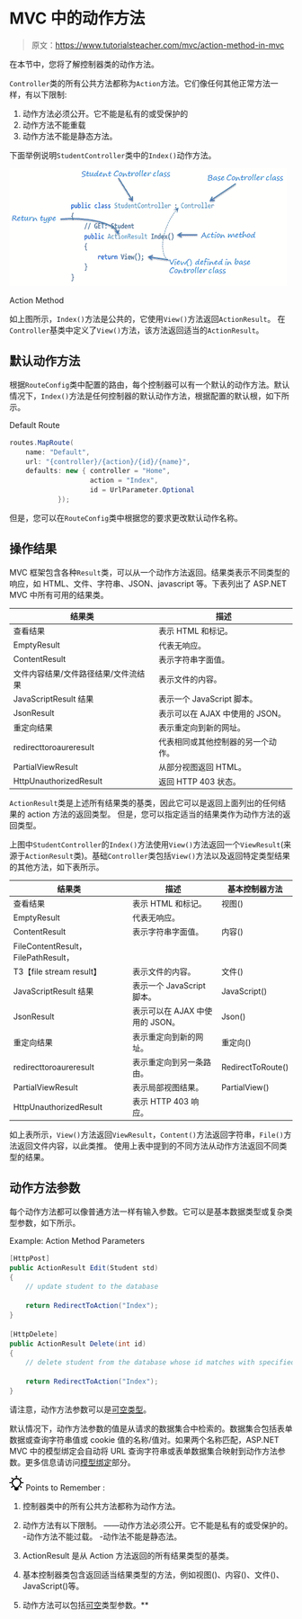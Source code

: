 # MVC 中的动作方法

> 原文：<https://www.tutorialsteacher.com/mvc/action-method-in-mvc>

在本节中，您将了解控制器类的动作方法。

`Controller`类的所有公共方法都称为`Action`方法。它们像任何其他正常方法一样，有以下限制:

1.  动作方法必须公开。它不能是私有的或受保护的
2.  动作方法不能重载
3.  动作方法不能是静态方法。

下面举例说明`StudentController`类中的`Index()`动作方法。

![Action Method in ASP.NET MVC](img/eba9cb522855d4d8cc4ad6eb3b826bef.png)

Action Method



如上图所示，`Index()`方法是公共的，它使用`View()`方法返回`ActionResult`。 在`Controller`基类中定义了`View()`方法，该方法返回适当的`ActionResult`。

## 默认动作方法

根据`RouteConfig`类中配置的路由，每个控制器可以有一个默认的动作方法。默认情况下，`Index()`方法是任何控制器的默认动作方法，根据配置的默认根，如下所示。

Default Route 

```cs
routes.MapRoute(
    name: "Default",
    url: "{controller}/{action}/{id}/{name}",
    defaults: new { controller = "Home", 
                    action = "Index", 
                    id = UrlParameter.Optional
            }); 
```

但是，您可以在`RouteConfig`类中根据您的要求更改默认动作名称。

## 操作结果

MVC 框架包含各种`Result`类，可以从一个动作方法返回。结果类表示不同类型的响应，如 HTML、文件、字符串、JSON、javascript 等。下表列出了 ASP.NET MVC 中所有可用的结果类。

| 结果类 | 描述 |
| --- | --- |
| 查看结果 | 表示 HTML 和标记。 |
| EmptyResult | 代表无响应。 |
| ContentResult | 表示字符串字面值。 |
| 文件内容结果/文件路径结果/文件流结果 | 表示文件的内容。 |
| JavaScriptResult 结果 | 表示一个 JavaScript 脚本。 |
| JsonResult | 表示可以在 AJAX 中使用的 JSON。 |
| 重定向结果 | 表示重定向到新的网址。 |
| redirecttoroaureresult | 代表相同或其他控制器的另一个动作。 |
| PartialViewResult | 从部分视图返回 HTML。 |
| HttpUnauthorizedResult | 返回 HTTP 403 状态。 |

`ActionResult`类是上述所有结果类的基类，因此它可以是返回上面列出的任何结果的 action 方法的返回类型。 但是，您可以指定适当的结果类作为动作方法的返回类型。

上图中`StudentController`的`Index()`方法使用`View()`方法返回一个`ViewResult`(来源于`ActionResult`类)。基础`Controller`类包括`View()`方法以及返回特定类型结果的其他方法，如下表所示。

| 结果类 | 描述 | 基本控制器方法 |
| --- | --- | --- |
| 查看结果 | 表示 HTML 和标记。 | 视图() |
| EmptyResult | 代表无响应。 |  |
| ContentResult | 表示字符串字面值。 | 内容() |
| FileContentResult， FilePathResult，
T3【file stream result】 | 表示文件的内容。 | 文件() |
| JavaScriptResult 结果 | 表示一个 JavaScript 脚本。 | JavaScript() |
| JsonResult | 表示可以在 AJAX 中使用的 JSON。 | Json() |
| 重定向结果 | 表示重定向到新的网址。 | 重定向() |
| redirecttoroaureresult | 表示重定向到另一条路由。 | RedirectToRoute() |
| PartialViewResult | 表示局部视图结果。 | PartialView() |
| HttpUnauthorizedResult | 表示 HTTP 403 响应。 |  |

如上表所示，`View()`方法返回`ViewResult`，`Content()`方法返回字符串，`File()`方法返回文件内容，以此类推。 使用上表中提到的不同方法从动作方法返回不同类型的结果。

## 动作方法参数

每个动作方法都可以像普通方法一样有输入参数。它可以是基本数据类型或复杂类型参数，如下所示。

Example: Action Method Parameters 

```cs
[HttpPost]
public ActionResult Edit(Student std)
{
    // update student to the database

    return RedirectToAction("Index");
}

[HttpDelete]
public ActionResult Delete(int id)
{
    // delete student from the database whose id matches with specified id

    return RedirectToAction("Index");
} 
```

请注意，动作方法参数可以是[可空类型](/csharp/csharp-nullable-types)。

默认情况下，动作方法参数的值是从请求的数据集合中检索的。数据集合包括表单数据或查询字符串值或 cookie 值的名称/值对。如果两个名称匹配，ASP.NET MVC 中的模型绑定会自动将 URL 查询字符串或表单数据集合映射到动作方法参数。更多信息请访问[模型绑定](/mvc/model-binding-in-asp.net-mvc)部分。

![](img/85db52f5404f0c468e1b194aa487d6a1.png)  Points to Remember :

1.  控制器类中的所有公共方法都称为动作方法。
2.  动作方法有以下限制。
    ——动作方法必须公开。它不能是私有的或受保护的。
    -动作方法不能过载。
    -动作法不能是静态法。

3.  ActionResult 是从 Action 方法返回的所有结果类型的基类。
4.  基本控制器类包含返回适当结果类型的方法，例如视图()、内容()、文件()、JavaScript()等。
5.  动作方法可以包括[可空](/csharp/csharp-nullable-types)类型参数。**